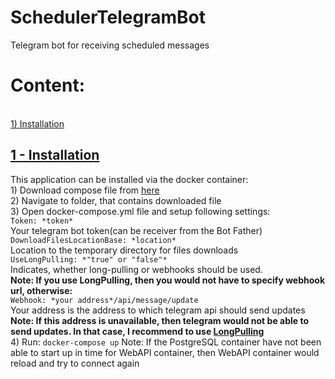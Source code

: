 # SchedulerTelegramBot
Telegram bot for receiving scheduled messages
<h1>Content:</h1>
</br>
<a href="#First">1) Installation</a>
</br>
<a href="#Content"><h2 id="First">1 - Installation</h2></a>
This application can be installed via the docker container:
</br>
1) Download compose file from <a href="https://drive.google.com/file/d/1-RHHPDJnGxs3kB9v2kEI1YFamKTm-e-I/view?usp=sharing">here</a>
</br>
2) Navigate to folder, that contains downloaded file
</br>
3) Open docker-compose.yml file and setup following settings:
</br>
<code>Token: *token*</code>
</br>
Your telegram bot token(can be receiver from the Bot Father)
</br>
<code>DownloadFilesLocationBase: *location*</code> 
</br>
Location to the temporary directory for files downloads
</br>
<code id="longPulling">UseLongPulling: *"true" or "false"*</code> 
</br>
Indicates, whether long-pulling or webhooks should be used.
</br>
<strong>Note: If you use LongPulling, then you would not have to specify webhook url, otherwise:</strong>
</br>
<code>Webhook: *your address*/api/message/update</code> 
</br>
Your address is the address to which telegram api should send updates
</br>
<strong>Note: If this address is unavailable, then telegram would not be able to send updates. In that case, I recommend to use <span><a href="#longPulling">LongPulling</a></span></strong>
</br>
4) Run:
<code>docker-compose up</code>
Note: If the PostgreSQL container have not been able to start up in time for WebAPI container, then WebAPI container would reload and try to connect again
